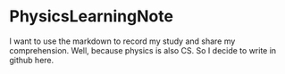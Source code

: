 # PhysicsLearningNote
I want to use the markdown to record my study and  share my comprehension. Well, because physics is also CS. So I decide to write in github  here.

